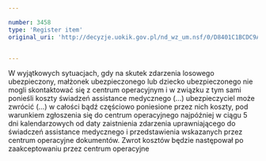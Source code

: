 ```yaml
---

number: 3458
type: 'Register item'
original_uri: 'http://decyzje.uokik.gov.pl/nd_wz_um.nsf/0/D8401C1BCDC9A00FC1257A4D003743DB?OpenDocument'


---
```


W wyjątkowych sytuacjach, gdy na skutek zdarzenia losowego ubezpieczony, małżonek ubezpieczonego lub dziecko ubezpieczonego nie mogli skontaktować się z centrum operacyjnym i w związku z tym sami ponieśli koszty świadzeń assistance medycznego (...) ubezpieczyciel może zwrócić (...) w całości bądź częściowo poniesione przez nich koszty, pod warunkiem zgłoszenia się do centrum operacyjnego najpóźniej w ciągu 5 dni kalendarzowych od daty zaistnienia zdarzenia uprawniającego do świadczeń assistance medycznego i przedstawienia wskazanych przez centrum operacyjne dokumentów. Zwrot kosztów będzie następował po zaakceptowaniu przez centrum operacyjne
